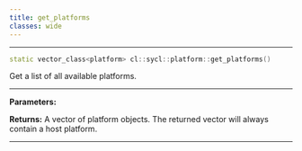 ```yaml
---
title: get_platforms
classes: wide
---
```



---

```cpp
static vector_class<platform> cl::sycl::platform::get_platforms()
```


Get a list of all available platforms. 


---
**Parameters:**

**Returns:** A vector of platform objects. The returned vector will always contain a host platform. 

---
